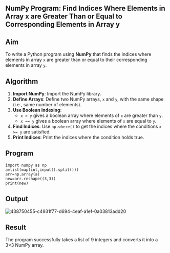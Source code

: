 ## NumPy Program: Find Indices Where Elements in Array x are Greater Than or Equal to Corresponding Elements in Array y

## Aim
To write a Python program using **NumPy** that finds the indices where elements in array `x` are greater than or equal to their corresponding elements in array `y`.

##  Algorithm
1. **Import NumPy**: Import the NumPy library.
2. **Define Arrays**: Define two NumPy arrays, `x` and `y`, with the same shape (i.e., same number of elements).
3. **Use Boolean Indexing**: 
   - `x > y` gives a boolean array where elements of `x` are greater than `y`.
   - `x == y` gives a boolean array where elements of `x` are equal to `y`.
4. **Find Indices**: Use `np.where()` to get the indices where the conditions `x >= y` are satisfied.
5. **Print Indices**: Print the indices where the condition holds true.

##  Program
~~~
import numpy as np
a=list(map(int,input().split()))
arr=np.array(a)
new=arr.reshape((3,3))
print(new)
~~~
## Output
![438750455-c4931f77-d694-4eaf-a1ef-0a03813add20](https://github.com/user-attachments/assets/9051f0cd-4a03-42b0-8292-197765653422)

## Result
The program successfully takes a list of 9 integers and converts it into a 3×3 NumPy array.
